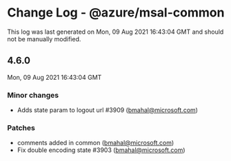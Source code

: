 # Change Log - @azure/msal-common

This log was last generated on Mon, 09 Aug 2021 16:43:04 GMT and should not be manually modified.

<!-- Start content -->

## 4.6.0

Mon, 09 Aug 2021 16:43:04 GMT

### Minor changes

- Adds state param to logout url #3909 (bmahal@microsoft.com)

### Patches

- comments added in common (bmahal@microsoft.com)
- Fix double encoding state #3903 (bmahal@microsoft.com)
